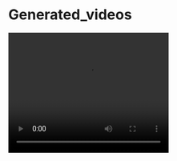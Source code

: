 # Generated_videos
<video width="320" height="240" controls>
  这是视频1
  <source src="movie.mp4" type="video/mp4">
  这是视频2
  <source src="movie.ogg" type="video/ogg">
  这是视频3
  <source src="movie.ogg" type="video/ogg">
  这是视频4
  <source src="movie.ogg" type="video/ogg">
</video>
